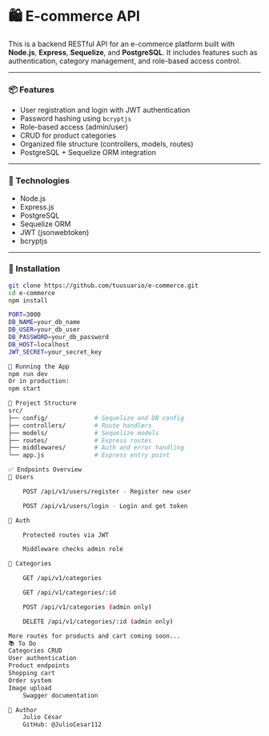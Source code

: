 # 🛍️ E-commerce API

This is a backend RESTful API for an e-commerce platform built with **Node.js**, **Express**, **Sequelize**, and **PostgreSQL**. It includes features such as authentication, category management, and role-based access control.

---

### 📦 Features

- User registration and login with JWT authentication
- Password hashing using `bcryptjs`
- Role-based access (admin/user)
- CRUD for product categories
- Organized file structure (controllers, models, routes)
- PostgreSQL + Sequelize ORM integration

---

### 🚀 Technologies

- Node.js
- Express.js
- PostgreSQL
- Sequelize ORM
- JWT (jsonwebtoken)
- bcryptjs

---

### 🔧 Installation

```bash
git clone https://github.com/tuusuario/e-commerce.git
cd e-commerce
npm install

PORT=3000
DB_NAME=your_db_name
DB_USER=your_db_user
DB_PASSWORD=your_db_password
DB_HOST=localhost
JWT_SECRET=your_secret_key

🧪 Running the App
npm run dev
Or in production:
npm start

🧵 Project Structure
src/
├── config/             # Sequelize and DB config
├── controllers/        # Route handlers
├── models/             # Sequelize models
├── routes/             # Express routes
├── middlewares/        # Auth and error handling
└── app.js              # Express entry point

✅ Endpoints Overview
🧑 Users

    POST /api/v1/users/register - Register new user

    POST /api/v1/users/login - Login and get token

🔐 Auth

    Protected routes via JWT

    Middleware checks admin role

📂 Categories

    GET /api/v1/categories

    GET /api/v1/categories/:id

    POST /api/v1/categories (admin only)

    DELETE /api/v1/categories/:id (admin only)

More routes for products and cart coming soon...
📚 To Do
Categories CRUD
User authentication
Product endpoints
Shopping cart
Order system
Image upload
    Swagger documentation

👤 Author
    Julio César
    GitHub: @JulioCesar112
```
